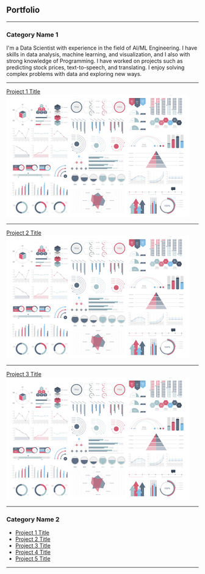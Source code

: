 ## Portfolio

---

### Category Name 1 

I'm a Data Scientist with experience in the field of AI/ML Engineering.
I have skills in data analysis, machine learning, and visualization,
and I also with strong knowledge of Programming.
I have worked on projects such as predicting stock prices,
text-to-speech, and translating. I enjoy solving complex problems
with data and exploring new ways.

---
[Project 1 Title](/sample_page)
<img src="images/dummy_thumbnail.jpg?raw=true"/>

---
[Project 2 Title](/pdf/sample_presentation.pdf)
<img src="images/dummy_thumbnail.jpg?raw=true"/>

---
[Project 3 Title](http://example.com/)
<img src="images/dummy_thumbnail.jpg?raw=true"/>

---

### Category Name 2

- [Project 1 Title](http://example.com/)
- [Project 2 Title](http://example.com/)
- [Project 3 Title](http://example.com/)
- [Project 4 Title](http://example.com/)
- [Project 5 Title](http://example.com/)

---
